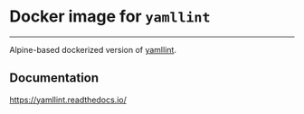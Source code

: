 # Docker image for `yamllint`

-----

Alpine-based dockerized version of [yamllint](https://github.com/adrienverge/yamllint).


## Documentation

https://yamllint.readthedocs.io/

